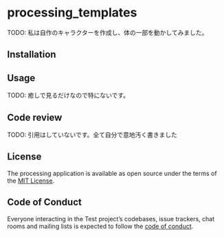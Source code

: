# processing_templates

TODO: 私は自作のキャラクターを作成し、体の一部を動かしてみました。

## Installation



## Usage

TODO: 癒しで見るだけなので特にないです。

## Code review

TODO: 引用はしていないです。全て自分で意地汚く書きました



## License



The processing application is available as open source under the terms of the [MIT License](https://opensource.org/licenses/MIT).

## Code of Conduct

Everyone interacting in the Test project’s codebases, issue trackers, chat rooms and mailing lists is expected to follow the [code of conduct](https://github.com/[USERNAME]/processing_templates/blob/master/CODE_OF_CONDUCT.md).
